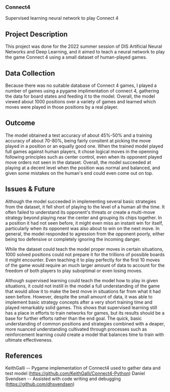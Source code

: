 ### Connect4
Supervised learning neural network to play Connect 4


## Project Description
This project was done for the 2022 summer session of DIS Artificial Neural Networks and Deep Learning, and it aimed to teach a neural network to play the game Connect 4 using a small dataset of human-played games.
## Data Collection
Because there was no suitable database of Connect 4 games, I played a number of games using a pygame implimentation of connect 4, gathering the data for board states and feeding it to the model. Overall, the model viewed about 1000 positions over a variety of games and learned which moves were played in those positions by a real player.
## Outcome
The model obtained a test accuracy of about 45%-50% and a training accuracy of about 70-80%, being fairly consitent at picking the move played in a position or an equally good one. When the trained model played full games against human players, it chose logical moves in the openning following principles such as center control, even when its opponent played move orders not seen in the dataset. Overall, the model succeeded at playing at a decent level when the position was normal and balanced, and given some mistakes on the human's end could even come out on top.
## Issues & Future
Although the model succeeded in implementing several basic strategies from the dataset, it fell short of playing to the level of a human all the time. It often failed to understand its opponent's threats or create a multi-move strategy beyond playing near the center and grouping its chips together. In a position it had not seen before, it might even miss an instant win for itself, particularly when its opponent was also about to win on the next move. In general, the model responded to agression from the opponent poorly, either being too defensive or completely ignoring the incoming danger. 

While the dataset could teach the model proper moves in certain situations, 1000 solved positions could not prepare it for the trillions of possible boards it might encounter. Even teaching it to play perfectly for the first 10 moves of the game would require an much larger amount of data to account for the freedom of both players to play suboptimal or even losing moves.

Although supervised learning could teach the model how to play in given situations, it could not instill in the model a full understanding of the game that would allow it to make the best move in situations far from what it had seen before. However, despite the small amount of data, it was able to implement basic strategy concepts after a very short training time and played remarkably solid games. This shows that supervised learning still has a place in efforts to train networks for games, but its results should be a base for further efforts rather than the end goal. The quick, basic understanding of common positions and strategies combined with a deaper, more nuanced understanding cultivated through processes such as reinforcement learning could create a model that balances time to train with ultimate effectiveness.

## References
KeithGalli -- Pygame implementation of Connect4 used to gather data and test model (https://github.com/KeithGalli/Connect4-Python)
Daniel Svendsen -- Assisted with code writing and debugging (https://github.com/dhsvendsen)
